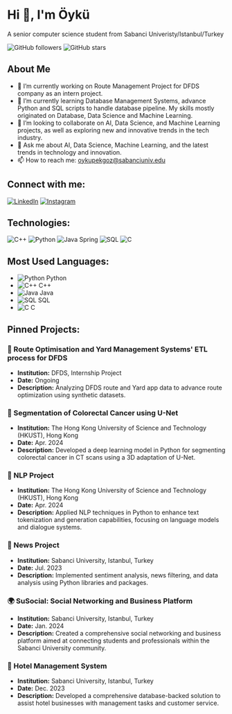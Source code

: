 
# Hi 👋, I'm Öykü
A senior computer science student from Sabanci Univeristy/Istanbul/Turkey

![GitHub followers](https://img.shields.io/github/followers/oykupekgoz?label=Followers&style=social)
![GitHub stars](https://img.shields.io/github/stars/oykupekgoz?label=Stars&style=social)


## About Me
- 🔭 I’m currently working on Route Management Project for DFDS company as an intern project.
- 🌱 I’m currently learning Database Management Systems, advance Python and SQL scripts to handle database pipeline. My skills mostly originated on Database, Data Science and Machine Learning.
- 👯 I’m looking to collaborate on AI, Data Science, and Machine Learning projects, as well as exploring new and innovative trends in the tech industry.
- 💬 Ask me about AI, Data Science, Machine Learning, and the latest trends in technology and innovation.
- 📫 How to reach me: oykupekgoz@sabanciuniv.edu

## Connect with me:
[![LinkedIn](https://img.shields.io/badge/-LinkedIn-blue)](https://www.linkedin.com/in/öykü-pekgöz-138559234/)
[![Instagram](https://img.shields.io/badge/-Instagram-purple)](https://instagram.com/oykupekgoz_)


## Technologies:
![C++](https://img.shields.io/badge/-C++-00599C?style=flat-square&logo=c%2B%2B&logoColor=white)
![Python](https://img.shields.io/badge/-Python-black?style=flat-square&logo=python)
![Java Spring](https://img.shields.io/badge/-Spring-6DB33F?style=flat-square&logo=spring&logoColor=white)
![SQL](https://img.shields.io/badge/-SQL-4479A1?style=flat-square&logo=postgresql&logoColor=white)
![C](https://img.shields.io/badge/-C-A8B9CC?style=flat-square&logo=c&logoColor=white)


## Most Used Languages:
- ![Python](https://img.shields.io/badge/-Python-black?style=flat-square&logo=python) Python
- ![C++](https://img.shields.io/badge/-C++-00599C?style=flat-square&logo=c%2B%2B&logoColor=white) C++
- ![Java](https://img.shields.io/badge/-Java-007396?style=flat-square&logo=java&logoColor=white) Java
- ![SQL](https://img.shields.io/badge/-SQL-4479A1?style=flat-square&logo=postgresql&logoColor=white) SQL
- ![C](https://img.shields.io/badge/-C-A8B9CC?style=flat-square&logo=c&logoColor=white) C


## Pinned Projects:
### 🚚 Route Optimisation and Yard Management Systems' ETL process for DFDS
- **Institution:** DFDS, Internship Project
- **Date:** Ongoing
- **Description:** Analyzing DFDS route and Yard app data to advance route optimization using synthetic datasets.

### 🧠 Segmentation of Colorectal Cancer using U-Net
- **Institution:** The Hong Kong University of Science and Technology (HKUST), Hong Kong
- **Date:** Apr. 2024
- **Description:** Developed a deep learning model in Python for segmenting colorectal cancer in CT scans using a 3D adaptation of U-Net.

### 🤖 NLP Project
- **Institution:** The Hong Kong University of Science and Technology (HKUST), Hong Kong
- **Date:** Apr. 2024
- **Description:** Applied NLP techniques in Python to enhance text tokenization and generation capabilities, focusing on language models and dialogue systems.

### 📝 News Project
- **Institution:** Sabanci University, Istanbul, Turkey
- **Date:** Jul. 2023
- **Description:** Implemented sentiment analysis, news filtering, and data analysis using Python libraries and packages.

### 🌍 SuSocial: Social Networking and Business Platform
- **Institution:** Sabanci University, Istanbul, Turkey
- **Date:** Jan. 2024
- **Description:** Created a comprehensive social networking and business platform aimed at connecting students and professionals within the Sabanci University community.

### 🏨 Hotel Management System
- **Institution:** Sabanci University, Istanbul, Turkey
- **Date:** Dec. 2023
- **Description:** Developed a comprehensive database-backed solution to assist hotel businesses with management tasks and customer service.







<!--
**oykupekgoz/oykupekgoz** is a ✨ _special_ ✨ repository because its `README.md` (this file) appears on your GitHub profile.

Here are some ideas to get you started:

- 🔭 I’m currently working on ...
- 🌱 I’m currently learning ...
- 👯 I’m looking to collaborate on ...
- 🤔 I’m looking for help with ...
- 💬 Ask me about ...
- 📫 How to reach me: ...
- 😄 Pronouns: ...<img width="1512" alt="Screenshot 2024-08-25 at 3 24 54 PM" src="https://github.com/user-attachments/assets/11b5746f-650b-4db6-bd4f-484a199b6317">

- ⚡ Fun fact: ...
-->
